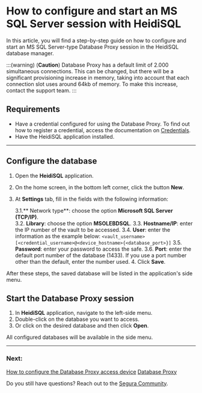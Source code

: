 # How to configure and start an MS SQL Server session with HeidiSQL

In this article, you will find a step-by-step guide on how to configure and start an MS SQL Server-type Database Proxy session in the HeidiSQL database manager.

:::(warning) (**Caution**)
Database Proxy has a default limit of 2.000 simultaneous connections. This can be changed, but there will be a significant provisioning increase in memory, taking into account that each connection slot uses around 64kb of memory. To make this increase, contact the support team.
:::

## Requirements

* Have a credential configured for using the Database Proxy. To find out how to register a credential, access the documentation on [Credentials](/v4/docs/credentials).
* Have the HeidiSQL application installed.
---

## Configure the database

1. Open the **HeidiSQL** application.

1. On the home screen, in the bottom left corner, click the button **New**.

1. At **Settings** tab, fill in the fields with the following information:

    3.1.** Network type**: choose the option **Microsoft SQL Server (TCP/IP)**.  
    3.2. **Library**: choose the option **MSOLEBDSQL**.
    3.3. **Hostname/IP**: enter the IP number of the vault to be accessed.
    3.4. **User**: enter the information as the example below:
`<vault_username>[<credential_username>@<device_hostname>{<database_port>}]`
    3.5. **Password**: enter your password to access the safe.
    3.6. **Port**: enter the default port number of the database (1433). If you use a port number other than the default, enter the number used.
    4. Click **Save**.

After these steps, the saved database will be listed in the application's side menu.

## Start the Database Proxy session
1. In **HeidiSQL** application, navigate to the left-side menu.
2.  Double-click on the database you want to access.
3. Or click on the desired database and then click **Open**.

All configured databases will be available in the side menu.

---
### Next:
[How to configure the Database Proxy access device](/v4/docs/pam-session-how-to-configure-the-database-proxy-access-device)
[Database Proxy](/v4/docs/pam-session-database-proxy)

Do you still have questions? Reach out to the [Segura Community](https://community.Segura.io/).
